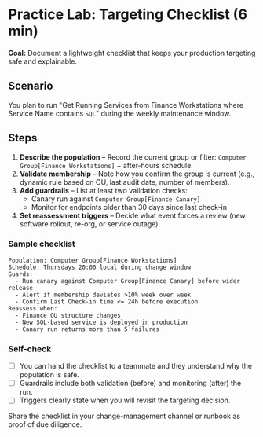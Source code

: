 # Practice Lab: Targeting Checklist (6 min)

**Goal:** Document a lightweight checklist that keeps your production targeting safe and explainable.

## Scenario

You plan to run "Get Running Services from Finance Workstations where Service Name contains `SQL`" during the weekly maintenance window.

## Steps

1. **Describe the population** – Record the current group or filter: `Computer Group[Finance Workstations]` + after-hours schedule.
2. **Validate membership** – Note how you confirm the group is current (e.g., dynamic rule based on OU, last audit date, number of members).
3. **Add guardrails** – List at least two validation checks:
   - Canary run against `Computer Group[Finance Canary]`
   - Monitor for endpoints older than 30 days since last check-in
4. **Set reassessment triggers** – Decide what event forces a review (new software rollout, re-org, or service outage).

### Sample checklist

```
Population: Computer Group[Finance Workstations]
Schedule: Thursdays 20:00 local during change window
Guards:
  - Run canary against Computer Group[Finance Canary] before wider release
  - Alert if membership deviates >10% week over week
  - Confirm Last Check-in time <= 24h before execution
Reassess when:
  - Finance OU structure changes
  - New SQL-based service is deployed in production
  - Canary run returns more than 5 failures
```

### Self-check

- [ ] You can hand the checklist to a teammate and they understand why the population is safe.
- [ ] Guardrails include both validation (before) and monitoring (after) the run.
- [ ] Triggers clearly state when you will revisit the targeting decision.

Share the checklist in your change-management channel or runbook as proof of due diligence.
